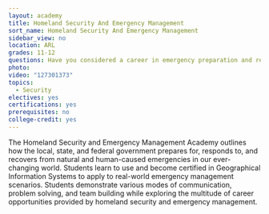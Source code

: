 ```yaml
---
layout: academy
title: Homeland Security And Emergency Management
sort_name: Homeland Security And Emergency Management
sidebar_view: no
location: ARL
grades: 11-12
questions: Have you considered a career in emergency preparation and response? Are you interested in law enforcement or other protection careers?
photo:
video: "127301373"
topics:
  - Security
electives: yes
certifications: yes
prerequisites: no
college-credit: yes
---
```


The Homeland Security and Emergency Management Academy outlines how the local, state, and federal government prepares for, responds to, and recovers from natural and human-caused emergencies in our ever-changing world. Students learn to use and become certified in Geographical Information Systems to apply to real-world emergency management scenarios. Students demonstrate various modes of communication, problem solving, and team building while exploring the multitude of career opportunities provided by homeland security and emergency management.
